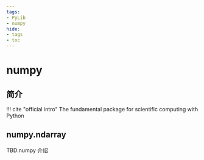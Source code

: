 ```yaml
---
tags:
- PyLib
- numpy
hide:
- tags
- toc
---
```


# numpy

## 简介
!!! cite "official intro"
    The fundamental package for scientific computing with Python

## numpy.ndarray

TBD:numpy 介绍